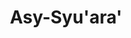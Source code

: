 ---
title: "Asy-Syu'ara'"
arabic: "الشعراۤء"
no: 26
arabic_no: ٢٦
ayah: 227
slug: asy-syuara
prev: al-furqan
next: an-naml
---